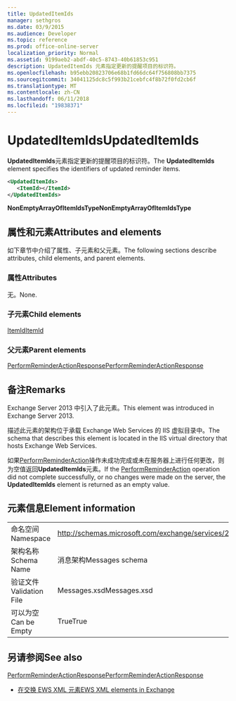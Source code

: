 ```yaml
---
title: UpdatedItemIds
manager: sethgros
ms.date: 03/9/2015
ms.audience: Developer
ms.topic: reference
ms.prod: office-online-server
localization_priority: Normal
ms.assetid: 9199aeb2-abdf-40c5-8743-40b61853c951
description: UpdatedItemIds 元素指定更新的提醒项目的标识符。
ms.openlocfilehash: b95ebb20823706e68b1fd66dc64f756808bb7375
ms.sourcegitcommit: 34041125dc8c5f993b21cebfc4f8b72f0fd2cb6f
ms.translationtype: MT
ms.contentlocale: zh-CN
ms.lasthandoff: 06/11/2018
ms.locfileid: "19838371"
---
```

# <a name="updateditemids"></a><span data-ttu-id="3e62d-103">UpdatedItemIds</span><span class="sxs-lookup"><span data-stu-id="3e62d-103">UpdatedItemIds</span></span>

<span data-ttu-id="3e62d-104">**UpdatedItemIds**元素指定更新的提醒项目的标识符。</span><span class="sxs-lookup"><span data-stu-id="3e62d-104">The **UpdatedItemIds** element specifies the identifiers of updated reminder items.</span></span> 
  
```XML
<UpdatedItemIds>
   <ItemId></ItemId>
</UpdatedItemIds>

```

 <span data-ttu-id="3e62d-105">**NonEmptyArrayOfItemIdsType**</span><span class="sxs-lookup"><span data-stu-id="3e62d-105">**NonEmptyArrayOfItemIdsType**</span></span>
## <a name="attributes-and-elements"></a><span data-ttu-id="3e62d-106">属性和元素</span><span class="sxs-lookup"><span data-stu-id="3e62d-106">Attributes and elements</span></span>

<span data-ttu-id="3e62d-107">如下章节中介绍了属性、子元素和父元素。</span><span class="sxs-lookup"><span data-stu-id="3e62d-107">The following sections describe attributes, child elements, and parent elements.</span></span>
  
### <a name="attributes"></a><span data-ttu-id="3e62d-108">属性</span><span class="sxs-lookup"><span data-stu-id="3e62d-108">Attributes</span></span>

<span data-ttu-id="3e62d-109">无。</span><span class="sxs-lookup"><span data-stu-id="3e62d-109">None.</span></span>
  
### <a name="child-elements"></a><span data-ttu-id="3e62d-110">子元素</span><span class="sxs-lookup"><span data-stu-id="3e62d-110">Child elements</span></span>

[<span data-ttu-id="3e62d-111">ItemId</span><span class="sxs-lookup"><span data-stu-id="3e62d-111">ItemId</span></span>](itemid.md)
  
### <a name="parent-elements"></a><span data-ttu-id="3e62d-112">父元素</span><span class="sxs-lookup"><span data-stu-id="3e62d-112">Parent elements</span></span>

[<span data-ttu-id="3e62d-113">PerformReminderActionResponse</span><span class="sxs-lookup"><span data-stu-id="3e62d-113">PerformReminderActionResponse</span></span>](performreminderactionresponse.md)
  
## <a name="remarks"></a><span data-ttu-id="3e62d-114">备注</span><span class="sxs-lookup"><span data-stu-id="3e62d-114">Remarks</span></span>

<span data-ttu-id="3e62d-115">Exchange Server 2013 中引入了此元素。</span><span class="sxs-lookup"><span data-stu-id="3e62d-115">This element was introduced in Exchange Server 2013.</span></span>
  
<span data-ttu-id="3e62d-116">描述此元素的架构位于承载 Exchange Web Services 的 IIS 虚拟目录中。</span><span class="sxs-lookup"><span data-stu-id="3e62d-116">The schema that describes this element is located in the IIS virtual directory that hosts Exchange Web Services.</span></span>
  
<span data-ttu-id="3e62d-117">如果[PerformReminderAction](performreminderaction-operation.md)操作未成功完成或未在服务器上进行任何更改，则为空值返回**UpdatedItemIds**元素。</span><span class="sxs-lookup"><span data-stu-id="3e62d-117">If the [PerformReminderAction](performreminderaction-operation.md) operation did not complete successfully, or no changes were made on the server, the **UpdatedItemIds** element is returned as an empty value.</span></span> 
  
## <a name="element-information"></a><span data-ttu-id="3e62d-118">元素信息</span><span class="sxs-lookup"><span data-stu-id="3e62d-118">Element information</span></span>

|||
|:-----|:-----|
|<span data-ttu-id="3e62d-119">命名空间</span><span class="sxs-lookup"><span data-stu-id="3e62d-119">Namespace</span></span>  <br/> |http://schemas.microsoft.com/exchange/services/2006/messages  <br/> |
|<span data-ttu-id="3e62d-120">架构名称</span><span class="sxs-lookup"><span data-stu-id="3e62d-120">Schema Name</span></span>  <br/> |<span data-ttu-id="3e62d-121">消息架构</span><span class="sxs-lookup"><span data-stu-id="3e62d-121">Messages schema</span></span>  <br/> |
|<span data-ttu-id="3e62d-122">验证文件</span><span class="sxs-lookup"><span data-stu-id="3e62d-122">Validation File</span></span>  <br/> |<span data-ttu-id="3e62d-123">Messages.xsd</span><span class="sxs-lookup"><span data-stu-id="3e62d-123">Messages.xsd</span></span>  <br/> |
|<span data-ttu-id="3e62d-124">可以为空</span><span class="sxs-lookup"><span data-stu-id="3e62d-124">Can be Empty</span></span>  <br/> |<span data-ttu-id="3e62d-125">True</span><span class="sxs-lookup"><span data-stu-id="3e62d-125">True</span></span>  <br/> |
   
## <a name="see-also"></a><span data-ttu-id="3e62d-126">另请参阅</span><span class="sxs-lookup"><span data-stu-id="3e62d-126">See also</span></span>



[<span data-ttu-id="3e62d-127">PerformReminderActionResponse</span><span class="sxs-lookup"><span data-stu-id="3e62d-127">PerformReminderActionResponse</span></span>](performreminderactionresponse.md)


- [<span data-ttu-id="3e62d-128">在交换 EWS XML 元素</span><span class="sxs-lookup"><span data-stu-id="3e62d-128">EWS XML elements in Exchange</span></span>](ews-xml-elements-in-exchange.md)

